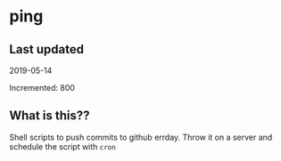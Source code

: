 # ping

## Last updated
2019-05-14

Incremented: 800

## What is this??
Shell scripts to push commits to github errday. Throw it on a server and schedule the script with `cron`
